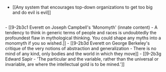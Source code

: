 - [[Any system that encourages top-down organizations to get too big and do evil is evil]]
<br>
- [[9-2b3c1 Everett on Joseph Campbell's 'Monomyth' (innate content) - A tendency to think in generic terms of people and races is undoubtedly the profoundest flaw in mythological thinking. You could shape any myths into a monomyth if you so wished.]]
  - [[9-2b3d Everett on George Berkeley's critique of the very notions of abstraction and generalization - There is no mind of any kind, only bodies and the world in which they move]]
    - [[9-2b3g Edward Sapir - 'The particular and the variable, rather than the universal or invariable, are where the intellectual gold is to be mined.']]
